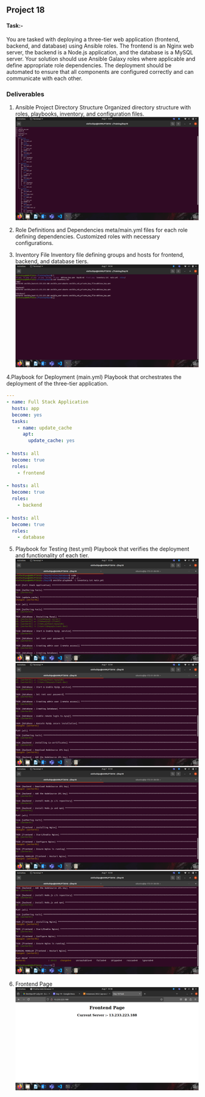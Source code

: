 ## Project 18
#### Task:-
You are tasked with deploying a three-tier web application (frontend, backend, and database) using Ansible roles. The frontend is an Nginx web server, the backend is a Node.js application, and the database is a MySQL server. Your solution should use Ansible Galaxy roles where applicable and define appropriate role dependencies. The deployment should be automated to ensure that all components are configured correctly and can communicate with each other.

### Deliverables
1. Ansible Project Directory Structure Organized directory structure with roles, playbooks, inventory, and configuration files.
![alt text](10.png)

2.  Role Definitions and Dependencies meta/main.yml files for each role defining dependencies. Customized roles with necessary configurations.

3. Inventory File Inventory file defining groups and hosts for frontend, backend, and database tiers.
![alt text](iniven.png)

4.Playbook for Deployment (main.yml) Playbook that orchestrates the deployment of the three-tier application.
```yml
---
- name: Full Stack Application
  hosts: app
  become: yes
  tasks:
    - name: update_cache
      apt:
        update_cache: yes
  
- hosts: all
  become: true
  roles: 
    - frontend

- hosts: all
  become: true
  roles: 
    - backend

- hosts: all
  become: true
  roles: 
    - database
```

5. Playbook for Testing (test.yml) Playbook that verifies the deployment and functionality of each tier.
![alt text](12.png)
![alt text](13.png)
![alt text](14.png)
![alt text](15.png)

6. Frontend Page
![alt text](final.png)
